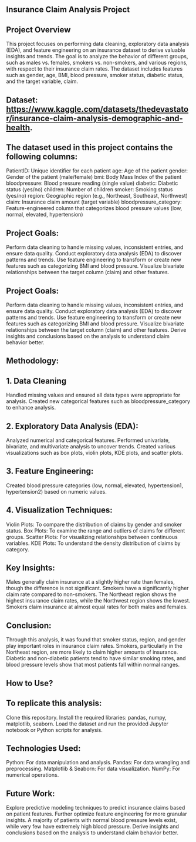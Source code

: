 ## Insurance Claim Analysis Project

## Project Overview

This project focuses on performing data cleaning, exploratory data analysis (EDA), and feature engineering on an insurance dataset to derive valuable insights and trends. The goal is to analyze the behavior of different groups, such as males vs. females, smokers vs. non-smokers, and various regions, with respect to their insurance claim rates. The dataset includes features such as gender, age, BMI, blood pressure, smoker status, diabetic status, and the target variable, claim.

## Dataset: https://www.kaggle.com/datasets/thedevastator/insurance-claim-analysis-demographic-and-health.
## The dataset used in this project contains the following columns:

PatientID: Unique identifier for each patient
age: Age of the patient
gender: Gender of the patient (male/female)
bmi: Body Mass Index of the patient
bloodpressure: Blood pressure reading (single value)
diabetic: Diabetic status (yes/no)
children: Number of children
smoker: Smoking status (yes/no)
region: Geographic region (e.g., Northeast, Southeast, Northwest)
claim: Insurance claim amount (target variable)
bloodpressure_category: Feature-engineered column that categorizes blood pressure values (low, normal, elevated, hypertension)

## Project Goals:

Perform data cleaning to handle missing values, inconsistent entries, and ensure data quality.
Conduct exploratory data analysis (EDA) to discover patterns and trends.
Use feature engineering to transform or create new features such as categorizing BMI and blood pressure.
Visualize bivariate relationships between the target column (claim) and other features.

## Project Goals:

Perform data cleaning to handle missing values, inconsistent entries, and ensure data quality.
Conduct exploratory data analysis (EDA) to discover patterns and trends.
Use feature engineering to transform or create new features such as categorizing BMI and blood pressure.
Visualize bivariate relationships between the target column (claim) and other features.
Derive insights and conclusions based on the analysis to understand claim behavior better.

## Methodology:

## 1. Data Cleaning
Handled missing values and ensured all data types were appropriate for analysis.
Created new categorical features such as bloodpressure_category to enhance analysis.

## 2. Exploratory Data Analysis (EDA):
Analyzed numerical and categorical features.
Performed univariate, bivariate, and multivariate analysis to uncover trends.
Created various visualizations such as box plots, violin plots, KDE plots, and scatter plots.

## 3. Feature Engineering:
Created blood pressure categories (low, normal, elevated, hypertension1, hypertension2) based on numeric values.

## 4. Visualization Techniques:
Violin Plots: To compare the distribution of claims by gender and smoker status.
Box Plots: To examine the range and outliers of claims for different groups.
Scatter Plots: For visualizing relationships between continuous variables.
KDE Plots: To understand the density distribution of claims by category.

## Key Insights:

Males generally claim insurance at a slightly higher rate than females, though the difference is not significant.
Smokers have a significantly higher claim rate compared to non-smokers.
The Northeast region shows the highest insurance claim rates, while the Northwest region shows the lowest.
Smokers claim insurance at almost equal rates for both males and females.

## Conclusion:

Through this analysis, it was found that smoker status, region, and gender play important roles in insurance claim rates. Smokers, particularly in the Northeast region, are more likely to claim higher amounts of insurance. Diabetic and non-diabetic patients tend to have similar smoking rates, and blood pressure levels show that most patients fall within normal ranges.

## How to Use?
## To replicate this analysis:

Clone this repository.
Install the required libraries: pandas, numpy, matplotlib, seaborn.
Load the dataset and run the provided Jupyter notebook or Python scripts for analysis.

## Technologies Used:

Python: For data manipulation and analysis.
Pandas: For data wrangling and preprocessing.
Matplotlib & Seaborn: For data visualization.
NumPy: For numerical operations.

## Future Work:
Explore predictive modeling techniques to predict insurance claims based on patient features.
Further optimize feature engineering for more granular insights.
A majority of patients with normal blood pressure levels exist, while very few have extremely high blood pressure.
Derive insights and conclusions based on the analysis to understand claim behavior better.
